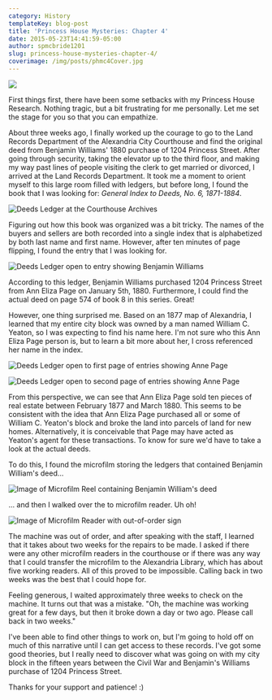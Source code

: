 ```yaml
---
category: History
templateKey: blog-post
title: 'Princess House Mysteries: Chapter 4'
date: 2015-05-23T14:41:59-05:00
author: spmcbride1201
slug: princess-house-mysteries-chapter-4/
coverimage: /img/posts/phmc4Cover.jpg
---
```


![](/img/posts/phmc4Cover.jpg)

First things first, there have been some setbacks with my Princess House Research. Nothing tragic, but a bit frustrating for me personally. Let me set the stage for you so that you can empathize.

About three weeks ago, I finally worked up the courage to go to the Land Records Department of the Alexandria City Courthouse and find the original deed from Benjamin Williams' 1880 purchase of 1204 Princess Street. After going through security, taking the elevator up to the third floor, and making my way past lines of people visiting the clerk to get married or divorced, I arrived at the Land Records Department. It took me a moment to orient myself to this large room filled with ledgers, but before long, I found the book that I was looking for: <em>General Index to Deeds, No. 6, 1871-1884</em>.

![Deeds Ledger at the Courthouse Archives](/img/posts/20150508_194941715_iOS.jpg)

Figuring out how this book was organized was a bit tricky. The names of the buyers and sellers are both recorded into a single index that is alphabetized by both last name and first name. However, after ten minutes of page flipping, I found the entry that I was looking for.

![Deeds Ledger open to entry showing Benjamin Williams](/img/posts/20150508_194903704_iOS.jpg)

According to this ledger, Benjamin Williams purchased 1204 Princess Street from Ann Eliza Page on January 5th, 1880. Furthermore, I could find the actual deed on page 574 of book 8 in this series. Great!

However, one thing surprised me. Based on an 1877 map of Alexandria, I learned that my entire city block was owned by a man named William C. Yeaton, so I was expecting to find his name here. I'm not sure who this Ann Eliza Page person is, but to learn a bit more about her, I cross referenced her name in the index.

![Deeds Ledger open to first page of entries showing Anne Page](/img/posts/20150508_195835216_iOS.jpg)

![Deeds Ledger open to second page of entries showing Anne Page](/img/posts/20150508_195933746_iOS-e1432389585758.jpg)

From this perspective, we can see that Ann Eliza Page sold ten pieces of real estate between February 1877 and March 1880. This seems to be consistent with the idea that Ann Eliza Page purchased all or some of William C. Yeaton's block and broke the land into parcels of land for new homes. Alternatively, it is conceivable that Page may have acted as Yeaton's agent for these transactions. To know for sure we'd have to take a look at the actual deeds.

To do this, I found the microfilm storing the ledgers that contained Benjamin William's deed...

![Image of Microfilm Reel containing Benjamin William's deed](/img/posts/20150508_203455989_iOS-e1432390527419.jpg)

... and then I walked over the to microfilm reader. Uh oh!

![Image of Microfilm Reader with out-of-order sign](/img/posts/20150508_195042642_iOS.jpg)

The machine was out of order, and after speaking with the staff, I learned that it takes about two weeks for the repairs to be made. I asked if there were any other microfilm readers in the courthouse or if there was any way that I could transfer the microfilm to the Alexandria Library, which has about five working readers. All of this proved to be impossible. Calling back in two weeks was the best that I could hope for.

Feeling generous, I waited approximately three weeks to check on the machine. It turns out that was a mistake. "Oh, the machine was working great for a few days, but then it broke down a day or two ago. Please call back in two weeks."

I've been able to find other things to work on, but I'm going to hold off on much of this narrative until I can get access to these records. I've got some good theories, but I really need to discover what was going on with my city block in the fifteen years between the Civil War and Benjamin's Williams purchase of 1204 Princess Street.

Thanks for your support and patience! :)
